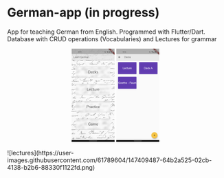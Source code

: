 # German-app (in progress)

App for teaching German from English. Programmed with Flutter/Dart.
Database with CRUD operations (Vocabularies) and Lectures for grammar

<p align="center">
  <img src="images/main_menu.png" width="100" title="hover text">
  <img src="images/decks.png" width="100" alt="accessibility text">
</p>
![lectures](https://user-images.githubusercontent.com/61789604/147409487-64b2a525-02cb-4138-b2b6-88330f1122fd.png)
